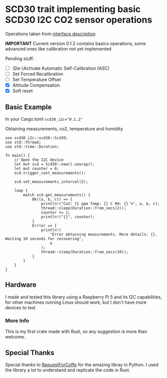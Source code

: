 # SCD30 trait implementing basic SCD30 I2C CO2 sensor operations

Operations taken from [interface description](https://sensirion.com/media/documents/D7CEEF4A/6165372F/Sensirion_CO2_Sensors_SCD30_Interface_Description.pdf)

**IMPORTANT**
Current version 0.1.2 contains basics operations, some advanced ones like calibration not yet implemented

Pending stuff:

- [ ] (De-)Activate Automatic Self-Calibration (ASC)
- [ ] Set Forced Recalibration
- [ ] Set Temperature Offset
- [x] Altitude Compensation
- [x] Soft reset

## Basic Example

In your Cargo.toml `scd30_i2c="0.1.2"`

Obtaining measurements, co2, temperature and humidity

```
use scd30_i2c::scd30::Scd30;
use std::thread;
use std::time::Duration;

fn main() {
    // Open the I2C device
    let mut scd = Scd30::new().unwrap();
    let mut counter = 0;
    scd.trigger_cont_measurements();

    scd.set_measurements_interval(2);

    loop {
        match scd.get_measurements() {
            Ok((a, b, c)) => {
                println!("Co2: {} ppm Temp: {} C RH: {} %", a, b, c);
                thread::sleep(Duration::from_secs(2));
                counter += 1;
                println!("{}", counter);
            }
            Err(e) => {
                println!(
                    "Error obtaining measurements. More details: {}. Waiting 10 seconds for recovering",
                    e
                );
                thread::sleep(Duration::from_secs(10));
            }
        }
    }
}
```

## Hardware

I made and tested this library using a Raspberry Pi 5 and its I2C capabilities, for other machines running Linux should work, but I don't
have more devices to test

### More Info

This is my first crate made with Rust, so any suggestion is more than welcome.

## Special Thanks

Special thanks to [RequestForCoffe](https://github.com/RequestForCoffee/scd30) for the amazing libray in Python. I used the library
a lot to understand and replicate the code in Rust.
